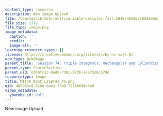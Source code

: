 ```yaml
---
content_type: resource
description: New image Upload
file: /courses/18-02sc-multivariable-calculus-fall-2010/4b5953c8829e0aa373497231b630c8c0_MIT18_02SC_L25Brds_4a.png
file_size: 1718
file_type: image/png
image_metadata:
  caption: ''
  credit: ''
  image-alt: ''
learning_resource_types: []
license: https://creativecommons.org/licenses/by-nc-sa/4.0/
ocw_type: OCWImage
parent_title: 'Session 74: Triple Integrals: Rectangular and Cylindrical Coordinates'
parent_type: CourseSection
parent_uid: 6369fc2c-0ed6-73b1-973b-a7af526cb70d
resourcetype: Image
title: MIT18_02SC_L25Brds_4a.png
uid: 4b5953c8-829e-0aa3-7349-7231b630c8c0
video_metadata:
  youtube_id: null
---
```

New image Upload